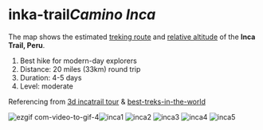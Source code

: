 # inka-trail***Camino Inca***

The map shows the estimated <ins>treking route</ins> and <ins>relative altitude</ins> of the <strong>Inca Trail, Peru</strong>.
1. Best hike for modern-day explorers
2. Distance: 20 miles (33km) round trip
3. Duration: 4-5 days
4. Level: moderate

Referencing from <a href="https://incatrail.vacations/3dtour/">3d incatrail tour</a> &  <a href="https://www.lonelyplanet.com/articles/best-treks-in-the-world">best-treks-in-the-world</a>


![ezgif com-video-to-gif-4](https://user-images.githubusercontent.com/112721395/234959557-c7935ca0-72d5-483f-b299-71ca4f57b6b6.gif)![inca1](https://user-images.githubusercontent.com/112721395/234958606-5d3a1cf9-23d3-4778-b19a-f1f5a4bee828.jpeg)
![inca2](https://user-images.githubusercontent.com/112721395/234958610-243c0df1-4a56-47c6-8c31-75596754f02b.jpeg)
![inca3](https://user-images.githubusercontent.com/112721395/234958613-b0488130-bbb0-47df-9d73-976b77a4005b.jpeg)
![inca4](https://user-images.githubusercontent.com/112721395/234958615-316bc2a6-1d22-41e9-a2fd-839c3060def7.jpeg)
![inca5](https://user-images.githubusercontent.com/112721395/234958617-6f4bf608-56bb-45f6-8a59-0e1d18a744b4.jpeg)

